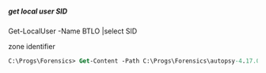 #####  get local user SID

Get-LocalUser -Name BTLO |select SID

zone identifier

```ps
C:\Progs\Forensics> Get-Content -Path C:\Progs\Forensics\autopsy-4.17.0-64bit.msi -Stream zone.identifier
```
